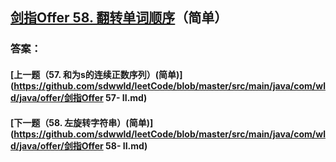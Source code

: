 ## [剑指Offer 58. 翻转单词顺序](https://leetcode-cn.com/problems/merge-two-sorted-lists/)（简单）





### 答案：



#### [上一题（57. 和为s的连续正数序列）(简单)](https://github.com/sdwwld/leetCode/blob/master/src/main/java/com/wld/java/offer/剑指Offer 57- II.md)

#### [下一题（58. 左旋转字符串）(简单)](https://github.com/sdwwld/leetCode/blob/master/src/main/java/com/wld/java/offer/剑指Offer 58- II.md)